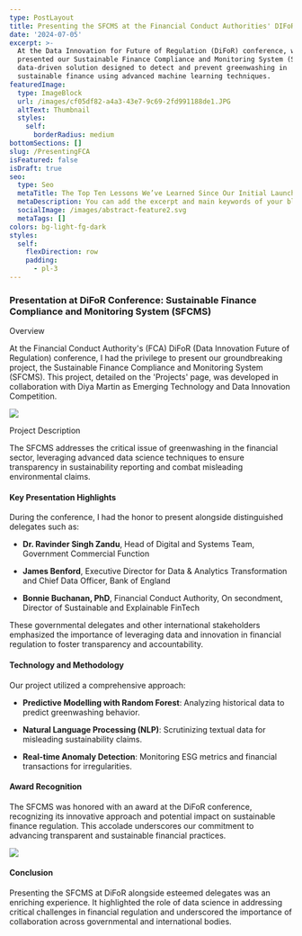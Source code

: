 ```yaml
---
type: PostLayout
title: Presenting the SFCMS at the Financial Conduct Authorities' DIFoR Conference
date: '2024-07-05'
excerpt: >-
  At the Data Innovation for Future of Regulation (DiFoR) conference, we
  presented our Sustainable Finance Compliance and Monitoring System (SFCMS), a
  data-driven solution designed to detect and prevent greenwashing in
  sustainable finance using advanced machine learning techniques.
featuredImage:
  type: ImageBlock
  url: /images/cf05df82-a4a3-43e7-9c69-2fd991188de1.JPG
  altText: Thumbnail
  styles:
    self:
      borderRadius: medium
bottomSections: []
slug: /PresentingFCA
isFeatured: false
isDraft: true
seo:
  type: Seo
  metaTitle: The Top Ten Lessons We’ve Learned Since Our Initial Launch
  metaDescription: You can add the excerpt and main keywords of your blog post here.
  socialImage: /images/abstract-feature2.svg
  metaTags: []
colors: bg-light-fg-dark
styles:
  self:
    flexDirection: row
    padding:
      - pl-3
---
```

### Presentation at DiFoR Conference: Sustainable Finance Compliance and Monitoring System (SFCMS)

Overview

At the Financial Conduct Authority's (FCA) DiFoR (Data Innovation Future of Regulation) conference, I had the privilege to present our groundbreaking project, the Sustainable Finance Compliance and Monitoring System (SFCMS). This project, detailed on the 'Projects' page, was developed in collaboration with Diya Martin as Emerging Technology and Data Innovation Competition.

![](https://preview--ben-lopez-dc87b.stackbit.dev/_static/app-assets/public/images/IMG_5206.jpg)

Project Description

The SFCMS addresses the critical issue of greenwashing in the financial sector, leveraging advanced data science techniques to ensure transparency in sustainability reporting and combat misleading environmental claims.

#### Key Presentation Highlights

During the conference, I had the honor to present alongside distinguished delegates such as:

*   **Dr. Ravinder Singh Zandu**, Head of Digital and Systems Team, Government Commercial Function

*   **James Benford**, Executive Director for Data & Analytics Transformation and Chief Data Officer, Bank of England

*   **Bonnie Buchanan, PhD**, Financial Conduct Authority, On secondment, Director of Sustainable and Explainable FinTech

These governmental delegates and other international stakeholders emphasized the importance of leveraging data and innovation in financial regulation to foster transparency and accountability.

#### Technology and Methodology

Our project utilized a comprehensive approach:

*   **Predictive Modelling with Random Forest**: Analyzing historical data to predict greenwashing behavior.

*   **Natural Language Processing (NLP)**: Scrutinizing textual data for misleading sustainability claims.

*   **Real-time Anomaly Detection**: Monitoring ESG metrics and financial transactions for irregularities.

#### Award Recognition

The SFCMS was honored with an award at the DiFoR conference, recognizing its innovative approach and potential impact on sustainable finance regulation. This accolade underscores our commitment to advancing transparent and sustainable financial practices.

![](https://preview--ben-lopez-dc87b.stackbit.dev/_static/app-assets/public/images/tempImagejWU20k.bmp)

#### Conclusion

Presenting the SFCMS at DiFoR alongside esteemed delegates was an enriching experience. It highlighted the role of data science in addressing critical challenges in financial regulation and underscored the importance of collaboration across governmental and international bodies.

